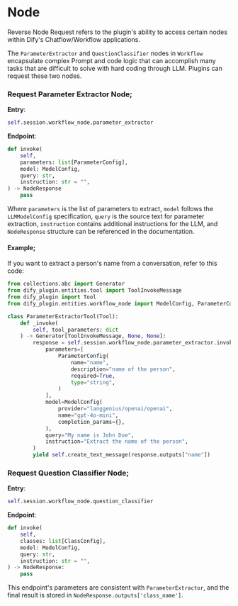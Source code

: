 # Node

Reverse Node Request refers to the plugin's ability to access certain nodes within Dify's Chatflow/Workflow applications.

The `ParameterExtractor` and `QuestionClassifier` nodes in `Workflow` encapsulate complex Prompt and code logic that can accomplish many tasks that are difficult to solve with hard coding through LLM. Plugins can request these two nodes.

### **Request Parameter Extractor Node**;

**Entry**:

```python
self.session.workflow_node.parameter_extractor
```

**Endpoint**:

```python
def invoke(
    self,
    parameters: list[ParameterConfig],
    model: ModelConfig,
    query: str,
    instruction: str = "",
) -> NodeResponse
    pass
```

Where `parameters` is the list of parameters to extract, `model` follows the `LLMModelConfig` specification, `query` is the source text for parameter extraction, `instruction` contains additional instructions for the LLM, and `NodeResponse` structure can be referenced in the documentation.

#### **Example**;

If you want to extract a person's name from a conversation, refer to this code:

```python
from collections.abc import Generator
from dify_plugin.entities.tool import ToolInvokeMessage
from dify_plugin import Tool
from dify_plugin.entities.workflow_node import ModelConfig, ParameterConfig

class ParameterExtractorTool(Tool):
    def _invoke(
        self, tool_parameters: dict
    ) -> Generator[ToolInvokeMessage, None, None]:
        response = self.session.workflow_node.parameter_extractor.invoke(
            parameters=[
                ParameterConfig(
                    name="name",
                    description="name of the person",
                    required=True,
                    type="string",
                )
            ],
            model=ModelConfig(
                provider="langgenius/openai/openai",
                name="gpt-4o-mini",
                completion_params={},
            ),
            query="My name is John Doe",
            instruction="Extract the name of the person",
        )
        yield self.create_text_message(response.outputs["name"])
```

### **Request Question Classifier Node**;

**Entry**:

```python
self.session.workflow_node.question_classifier
```

**Endpoint**:

```python
def invoke(
    self,
    classes: list[ClassConfig],
    model: ModelConfig,
    query: str,
    instruction: str = "",
) -> NodeResponse:
    pass
```

This endpoint's parameters are consistent with `ParameterExtractor`, and the final result is stored in `NodeResponse.outputs['class_name']`.
